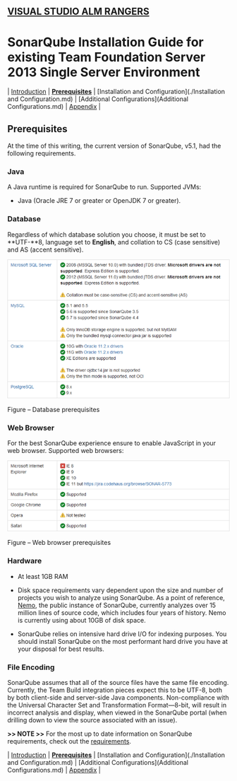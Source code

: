 [VISUAL STUDIO ALM RANGERS](http://aka.ms/vsaraboutus)
 ---

# SonarQube Installation Guide for existing Team Foundation Server 2013 Single Server Environment

| [Introduction](./_README.md) | [**Prerequisites**](./Prerequisites.md) | [Installation and Configuration](./Installation and Configuration.md) | [Additional Configurations](Additional Configurations.md) | [Appendix](Appendix.md) |

## Prerequisites 

At the time of this writing, the current version of SonarQube, v5.1, had the following requirements.

### Java
A Java runtime is required for SonarQube to run. Supported JVMs:
-   Java (Oracle JRE 7 or greater or OpenJDK 7 or greater).

### Database

Regardless of which database solution you choose, it must be set to **UTF-**8, language set to **English**, and collation to CS (case sensitive) and AS (accent sensitive).

![](_img/Database-Prerequisites.png)

Figure – Database prerequisites

### Web Browser

For the best SonarQube experience ensure to enable JavaScript in your web browser. Supported web browsers:

![](_img/Browser-Prerequisites.png)

Figure – Web browser prerequisites

### Hardware

-   At least 1GB RAM

-   Disk space requirements vary dependent upon the size and number of projects you wish to analyze using SonarQube. As a point of reference, [Nemo](http://nemo.sonarsource.org/), the public instance of SonarQube, currently analyzes over 15 million lines of source code, which includes four years of history. Nemo is currently using about 10GB of disk space.

-   SonarQube relies on intensive hard drive I/O for indexing purposes. You should install SonarQube on the most performant hard drive you have at your disposal for best results.

### File Encoding

SonarQube assumes that all of the source files have the same file encoding. Currently, the Team Build integration pieces expect this to be UTF-8, both by both client-side and server-side Java components. Non-compliance with the Universal Character Set and Transformation Format—8-bit, will result in incorrect analysis and display, when viewed in the SonarQube portal (when drilling down to view the source associated with an issue).

**>> NOTE >>** For the most up to date information on SonarQube requirements, check out the [requirements](http://docs.sonarqube.org/display/SONAR/Requirements).

| [Introduction](./_README.md) | [**Prerequisites**](./Prerequisites.md) | [Installation and Configuration](./Installation and Configuration.md) | [Additional Configurations](Additional Configurations.md) | [Appendix](Appendix.md) |

